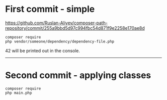# First commit - simple

https://github.com/Ruslan-Aliyev/composer-path-repository/commit/255a9bbd5d97c994fbc54d871f9e2258e170ae8d

```
composer require 
php vendor/someone/dependency/dependency-file.php
```

42 will be printed out in the console.

---

# Second commit - applying classes

```
composer require 
php main.php
```
